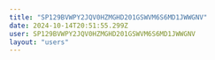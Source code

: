 ```yaml
---
title: "SP129BVWPY2JQV0HZMGHD201GSWVM6S6MD1JWWGNV"
date: 2024-10-14T20:51:55.299Z
user: SP129BVWPY2JQV0HZMGHD201GSWVM6S6MD1JWWGNV
layout: "users"
---
```

    